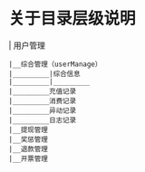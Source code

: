 # 关于目录层级说明


| 用户管理

    |__综合管理（userManage）
    |_________|综合信息
    |_________|_________
    |_________充值记录
    |_________消费记录
    |_________异动记录
    |_________日志记录
    |__提现管理
    |__奖惩管理
    |__退款管理
    |__开票管理
